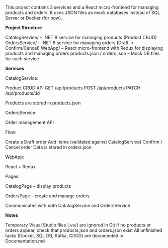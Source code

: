 This project contains 3 services and a React micro-frontend for managing products and orders. It uses JSON files as mock databases instead of SQL Server or Docker (for now).

**Project Structure**

CatalogService/ – .NET 8 service for managing products (Product CRUD)
OrdersService/ – .NET 8 service for managing orders (Draft → Confirm/Cancel)
WebApp/ – React micro-frontend with Redux for displaying products and managing orders
products.json / orders.json – Mock DB files for each service

**Services**

CatalogService:

Product CRUD API
GET /api/products
POST /api/products
PATCH /api/products/:id

Products are stored in products.json

OrdersService:

Order management API

Flow:

Create a Draft order
Add items (validated against CatalogService)
Confirm / Cancel order
Data is stored in orders.json

WebApp:

React + Redux

Pages:

CatalogPage – display products

OrdersPage – create and manage orders

Communicates with both CatalogService and OrdersService

**Notes**

Temporary Visual Studio files (.vs/) are ignored in Git
If no products or orders appear, check that products.json and orders.json exist
All unfinished tasks (Docker, SQL DB, Kafka, CI/CD) are documented in Documentation.md
